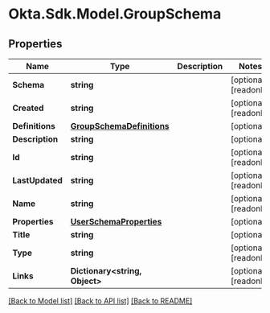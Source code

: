 # Okta.Sdk.Model.GroupSchema

## Properties

Name | Type | Description | Notes
------------ | ------------- | ------------- | -------------
**Schema** | **string** |  | [optional] [readonly] 
**Created** | **string** |  | [optional] [readonly] 
**Definitions** | [**GroupSchemaDefinitions**](GroupSchemaDefinitions.md) |  | [optional] 
**Description** | **string** |  | [optional] 
**Id** | **string** |  | [optional] [readonly] 
**LastUpdated** | **string** |  | [optional] [readonly] 
**Name** | **string** |  | [optional] [readonly] 
**Properties** | [**UserSchemaProperties**](UserSchemaProperties.md) |  | [optional] 
**Title** | **string** |  | [optional] 
**Type** | **string** |  | [optional] [readonly] 
**Links** | **Dictionary&lt;string, Object&gt;** |  | [optional] [readonly] 

[[Back to Model list]](../README.md#documentation-for-models) [[Back to API list]](../README.md#documentation-for-api-endpoints) [[Back to README]](../README.md)

